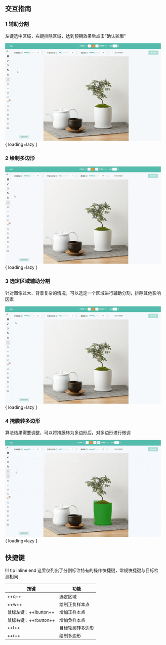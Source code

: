 ## 交互指南
### 1 辅助分割

左键选中区域，右键排除区域，达到预期效果后点击“确认轮廓”

![img](../assets/images/3dzyj2.gif){ loading=lazy }

### 2 绘制多边形

![img](../assets/images/4tfr0f.gif){ loading=lazy }

### 3 选定区域辅助分割

针对图像过大、背景复杂的情况，可以选定一个区域进行辅助分割，排除其他影响因素

![img](../assets/images/3upzou.gif){ loading=lazy }

### 4 掩膜转多边形

算法结果需要调整，可以将掩膜转为多边形后，对多边形进行微调

![img](../assets/images/iiqrni.gif){ loading=lazy }

## 快捷键
!!! tip inline end
    这里仅列出了分割标注特有的操作快捷键，常规快捷键与目标检测相同

| 按键                | 功能             |
| ------------------- | ---------------- |
| ++q++               | 选定区域         |
| ++w++               | 绘制正负样本点   |
| 鼠标左键：++lbutton++ | 增加正样本点     |
| 鼠标右键：++rbutton++ | 增加负样本点     |
| ++t++               | 目标轮廓转多边形 |
| ++r++               | 绘制多边形       |
